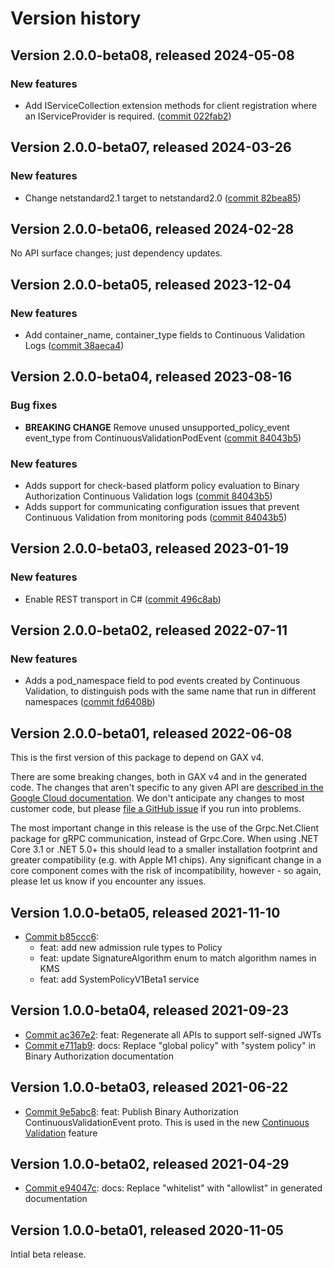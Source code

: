 # Version history

## Version 2.0.0-beta08, released 2024-05-08

### New features

- Add IServiceCollection extension methods for client registration where an IServiceProvider is required. ([commit 022fab2](https://github.com/googleapis/google-cloud-dotnet/commit/022fab203f28fb9c608972af7f8b83f571ae5694))

## Version 2.0.0-beta07, released 2024-03-26

### New features

- Change netstandard2.1 target to netstandard2.0 ([commit 82bea85](https://github.com/googleapis/google-cloud-dotnet/commit/82bea850661975b9750ac30753528cc9d2e05240))

## Version 2.0.0-beta06, released 2024-02-28

No API surface changes; just dependency updates.

## Version 2.0.0-beta05, released 2023-12-04

### New features

- Add container_name, container_type fields to Continuous Validation Logs ([commit 38aeca4](https://github.com/googleapis/google-cloud-dotnet/commit/38aeca45b2cfd63ffb1dff7af40b36b324334ebe))

## Version 2.0.0-beta04, released 2023-08-16

### Bug fixes

- **BREAKING CHANGE** Remove unused unsupported_policy_event event_type from ContinuousValidationPodEvent ([commit 84043b5](https://github.com/googleapis/google-cloud-dotnet/commit/84043b5f6a260678e2c3fdb6dde2ac56ba64b81b))

### New features

- Adds support for check-based platform policy evaluation to Binary Authorization Continuous Validation logs ([commit 84043b5](https://github.com/googleapis/google-cloud-dotnet/commit/84043b5f6a260678e2c3fdb6dde2ac56ba64b81b))
- Adds support for communicating configuration issues that prevent Continuous Validation from monitoring pods ([commit 84043b5](https://github.com/googleapis/google-cloud-dotnet/commit/84043b5f6a260678e2c3fdb6dde2ac56ba64b81b))

## Version 2.0.0-beta03, released 2023-01-19

### New features

- Enable REST transport in C# ([commit 496c8ab](https://github.com/googleapis/google-cloud-dotnet/commit/496c8abe53e80646e5dd5a6d4a2231b11b36969a))

## Version 2.0.0-beta02, released 2022-07-11

### New features

- Adds a pod_namespace field to pod events created by Continuous Validation, to distinguish pods with the same name that run in different namespaces ([commit fd6408b](https://github.com/googleapis/google-cloud-dotnet/commit/fd6408b674f330694f87d105a233c5ddf5e508d8))

## Version 2.0.0-beta01, released 2022-06-08

This is the first version of this package to depend on GAX v4.

There are some breaking changes, both in GAX v4 and in the generated
code. The changes that aren't specific to any given API are [described in the Google Cloud
documentation](https://cloud.google.com/dotnet/docs/reference/help/breaking-gax4).
We don't anticipate any changes to most customer code, but please [file a
GitHub issue](https://github.com/googleapis/google-cloud-dotnet/issues/new/choose)
if you run into problems.

The most important change in this release is the use of the Grpc.Net.Client package
for gRPC communication, instead of Grpc.Core. When using .NET Core 3.1 or .NET 5.0+
this should lead to a smaller installation footprint and greater compatibility (e.g.
with Apple M1 chips). Any significant change in a core component comes with the risk
of incompatibility, however - so again, please let us know if you encounter any
issues.
## Version 1.0.0-beta05, released 2021-11-10

- [Commit b85ccc6](https://github.com/googleapis/google-cloud-dotnet/commit/b85ccc6):
  - feat: add new admission rule types to Policy
  - feat: update SignatureAlgorithm enum to match algorithm names in KMS
  - feat: add SystemPolicyV1Beta1 service

## Version 1.0.0-beta04, released 2021-09-23

- [Commit ac367e2](https://github.com/googleapis/google-cloud-dotnet/commit/ac367e2): feat: Regenerate all APIs to support self-signed JWTs
- [Commit e711ab9](https://github.com/googleapis/google-cloud-dotnet/commit/e711ab9): docs: Replace "global policy" with "system policy" in Binary Authorization documentation

## Version 1.0.0-beta03, released 2021-06-22

- [Commit 9e5abc8](https://github.com/googleapis/google-cloud-dotnet/commit/9e5abc8): feat: Publish Binary Authorization ContinuousValidationEvent proto. This is used in the new [Continuous Validation](https://cloud.google.com/binary-authorization/docs/overview-cv) feature

## Version 1.0.0-beta02, released 2021-04-29

- [Commit e94047c](https://github.com/googleapis/google-cloud-dotnet/commit/e94047c): docs: Replace "whitelist" with "allowlist" in generated documentation

## Version 1.0.0-beta01, released 2020-11-05

Intial beta release.


